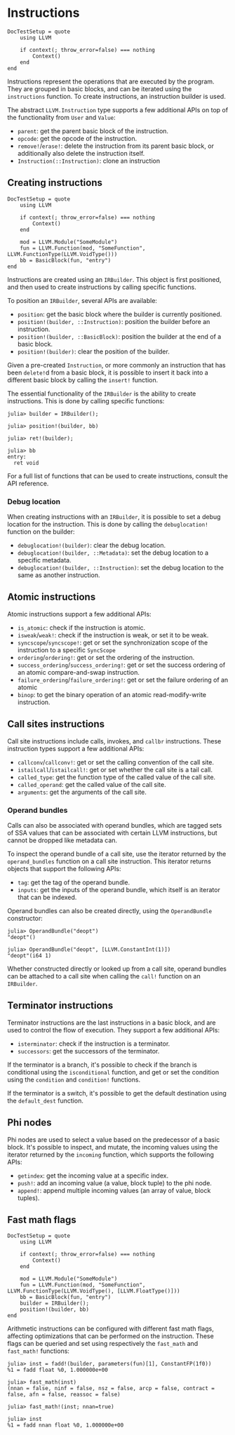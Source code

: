 # Instructions

```@meta
DocTestSetup = quote
    using LLVM

    if context(; throw_error=false) === nothing
        Context()
    end
end
```

Instructions represent the operations that are executed by the program. They are grouped in
basic blocks, and can be iterated using the `instructions` function. To create instructions,
an instruction builder is used.

The abstract `LLVM.Instruction` type supports a few additional APIs on top of the
functionality from `User` and `Value`:

- `parent`: get the parent basic block of the instruction.
- `opcode`: get the opcode of the instruction.
- `remove!`/`erase!`: delete the instruction from its parent basic block, or additionally
  also delete the instruction itself.
- `Instruction(::Instruction)`: clone an instruction


## Creating instructions

```@meta
DocTestSetup = quote
    using LLVM

    if context(; throw_error=false) === nothing
        Context()
    end

    mod = LLVM.Module("SomeModule")
    fun = LLVM.Function(mod, "SomeFunction", LLVM.FunctionType(LLVM.VoidType()))
    bb = BasicBlock(fun, "entry")
end
```

Instructions are created using an `IRBuilder`. This object is first positioned, and then used
to create instructions by calling specific functions.

To position an `IRBuilder`, several APIs are available:

- `position`: get the basic block where the builder is currently positioned.
- `position!(builder, ::Instruction)`: position the builder before an instruction.
- `position!(builder, ::BasicBlock)`: position the builder at the end of a basic block.
- `position!(builder)`: clear the position of the builder.

Given a pre-created `Instruction`, or more commonly an instruction that has been `delete!`d
from a basic block, it is possible to insert it back into a different basic block by
calling the `insert!` function.

The essential functionality of the `IRBuilder` is the ability to create instructions. This
is done by calling specific functions:

```jldoctest
julia> builder = IRBuilder();

julia> position!(builder, bb)

julia> ret!(builder);

julia> bb
entry:
  ret void
```

For a full list of functions that can be used to create instructions, consult the API
reference.

### Debug location

When creating instructions with an `IRBuilder`, it is possible to set a debug location for
the instruction. This is done by calling the `debuglocation!` function on the builder:

- `debuglocation!(builder)`: clear the debug location.
- `debuglocation!(builder, ::Metadata)`: set the debug location to a specific metadata.
- `debuglocation!(builder, ::Instruction)`: set the debug location to the same as another
  instruction.


## Atomic instructions

Atomic instructions support a few additional APIs:

- `is_atomic`: check if the instruction is atomic.
- `isweak`/`weak!`: check if the instruction is weak, or set it to be weak.
- `syncscope`/`syncscope!`: get or set the synchronization scope of the instruction to
  a specific `SyncScope`
- `ordering`/`ordering!`: get or set the ordering of the instruction.
- `success_ordering`/`success_ordering!`: get or set the success ordering of an atomic
  compare-and-swap instruction.
- `failure_ordering`/`failure_ordering!`: get or set the failure ordering of an atomic
- `binop`: to get the binary operation of an atomic read-modify-write instruction.


## Call sites instructions

Call site instructions include calls, invokes, and `callbr` instructions. These instruction
types support a few additional APIs:

- `callconv`/`callconv!`: get or set the calling convention of the call site.
- `istailcall`/`istailcall!`: get or set whether the call site is a tail call.
- `called_type`: get the function type of the called value of the call site.
- `called_operand`: get the called value of the call site.
- `arguments`: get the arguments of the call site.

### Operand bundles

Calls can also be associated with operand bundles, which are tagged sets of SSA values that
can be associated with certain LLVM instructions, but cannot be dropped like metadata can.

To inspect the operand bundle of a call site, use the iterator returned by the
`operand_bundles` function on a call site instruction. This iterator returns objects
that support the following APIs:

- `tag`: get the tag of the operand bundle.
- `inputs`: get the inputs of the operand bundle, which itself is an iterator that can be
  indexed.

Operand bundles can also be created directly, using the `OperandBundle` constructor:

```jldoctest
julia> OperandBundle("deopt")
"deopt"()

julia> OperandBundle("deopt", [LLVM.ConstantInt(1)])
"deopt"(i64 1)
```

Whether constructed directly or looked up from a call site, operand bundles can be attached
to a call site when calling the `call!` function on an `IRBuilder`.


## Terminator instructions

Terminator instructions are the last instructions in a basic block, and are used to control
the flow of execution. They support a few additional APIs:

- `isterminator`: check if the instruction is a terminator.
- `successors`: get the successors of the terminator.

If the terminator is a branch, it's possible to check if the branch is conditional using the
`isconditional` function, and get or set the condition using the `condition` and
`condition!` functions.

If the terminator is a switch, it's possible to get the default destination using the
`default_dest` function.


## Phi nodes

Phi nodes are used to select a value based on the predecessor of a basic block. It's
possible to inspect, and mutate, the incoming values using the iterator returned by
the `incoming` function, which supports the following APIs:

- `getindex`: get the incoming value at a specific index.
- `push!`: add an incoming value (a value, block tuple) to the phi node.
- `append!`: append multiple incoming values (an array of value, block tuples).


## Fast math flags

```@meta
DocTestSetup = quote
    using LLVM

    if context(; throw_error=false) === nothing
        Context()
    end

    mod = LLVM.Module("SomeModule")
    fun = LLVM.Function(mod, "SomeFunction", LLVM.FunctionType(LLVM.VoidType(), [LLVM.FloatType()]))
    bb = BasicBlock(fun, "entry")
    builder = IRBuilder();
    position!(builder, bb)
end
```

Arithmetic instructions can be configured with different fast math flags, affecting
optimizations that can be performed on the instruction. These flags can be queried and
set using respectively the `fast_math` and `fast_math!` functions:

```jldoctest
julia> inst = fadd!(builder, parameters(fun)[1], ConstantFP(1f0))
%1 = fadd float %0, 1.000000e+00

julia> fast_math(inst)
(nnan = false, ninf = false, nsz = false, arcp = false, contract = false, afn = false, reassoc = false)

julia> fast_math!(inst; nnan=true)

julia> inst
%1 = fadd nnan float %0, 1.000000e+00
```

